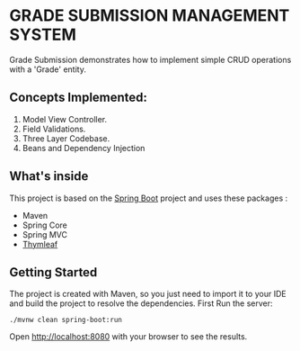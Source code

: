 # GRADE SUBMISSION MANAGEMENT SYSTEM

Grade Submission demonstrates how to implement simple CRUD operations with a 'Grade' entity.

## Concepts Implemented:
1. Model View Controller.
2. Field Validations.
3. Three Layer Codebase.
4. Beans and Dependency Injection

## What's inside 
This project is based on the [Spring Boot](http://projects.spring.io/spring-boot/) project and uses these packages :
- Maven
- Spring Core
- Spring MVC 
- [Thymleaf](https://thymeleaf.org)

## Getting Started

The project is created with Maven, so you just need to import it to your IDE and build the project to resolve the dependencies.
First Run the server:
```
./mvnw clean spring-boot:run
```

Open [http://localhost:8080](http://localhost:8080) with your browser to see the results.


